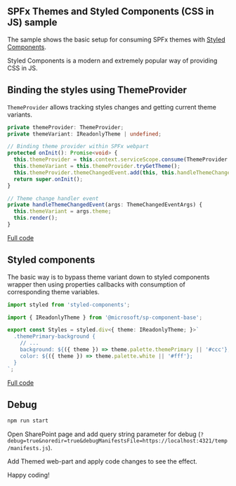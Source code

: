 ## SPFx Themes and Styled Components (CSS in JS) sample

The sample shows the basic setup for consuming SPFx themes with [Styled Components](https://styled-components.com/).

Styled Components is a modern and extremely popular way of providing CSS in JS.

## Binding the styles using ThemeProvider

`ThemeProvider` allows tracking styles changes and getting current theme variants.

```typescript
private themeProvider: ThemeProvider;
private themeVariant: IReadonlyTheme | undefined;

// Binding theme provider within SPFx webpart
protected onInit(): Promise<void> {
  this.themeProvider = this.context.serviceScope.consume(ThemeProvider.serviceKey);
  this.themeVariant = this.themeProvider.tryGetTheme();
  this.themeProvider.themeChangedEvent.add(this, this.handleThemeChangedEvent);
  return super.onInit();
}

// Theme change handler event
private handleThemeChangedEvent(args: ThemeChangedEventArgs) {
  this.themeVariant = args.theme;
  this.render();
}
```

[Full code](./src/webparts/themed/index.tsx)

## Styled components

The basic way is to bypass theme variant down to styled components wrapper then using properties callbacks with consumption of corresponding theme variables.

```typescript
import styled from 'styled-components';

import { IReadonlyTheme } from '@microsoft/sp-component-base';

export const Styles = styled.div<{ theme: IReadonlyTheme; }>`
  .themePrimary-background {
    // ...
    background: ${({ theme }) => theme.palette.themePrimary || '#ccc'};
    color: ${({ theme }) => theme.palette.white || '#fff'};
  }
`;
```

[Full code](src/webparts/themed/components/Styles.ts)

## Debug

```bash
npm run start
```

Open SharePoint page and add query string parameter for debug (`?debug=true&noredir=true&debugManifestsFile=https://localhost:4321/temp/manifests.js`).

Add Themed web-part and apply code changes to see the effect.

Happy coding!
